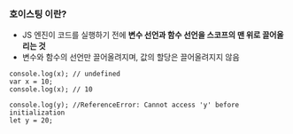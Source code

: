 
### 호이스팅 이란?
- JS 엔진이 코드를 실행하기 전에 **변수 선언과 함수 선언을 스코프의 맨 위로 끌어올리는 것**
- 변수와 함수의 선언만 끌어올려지며, 값의 할당은 끌어올려지지 않음
```
console.log(x); // undefined
var x = 10; 
console.log(x); // 10 
```
```
console.log(y); //ReferenceError: Cannot access 'y' before initialization
let y = 20; 
```